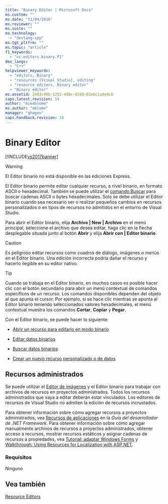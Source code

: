 ```yaml
---
title: "Binary Editor | Microsoft Docs"
ms.custom: ""
ms.date: "11/04/2016"
ms.reviewer: ""
ms.suite: ""
ms.technology: 
  - "devlang-cpp"
ms.tgt_pltfrm: ""
ms.topic: "article"
f1_keywords: 
  - "vc.editors.binary.F1"
dev_langs: 
  - "C++"
helpviewer_keywords: 
  - "editors, Binary"
  - "resources [Visual Studio], editing"
  - "resource editors, Binary editor"
  - "Binary editor"
ms.assetid: 2483c48b-1252-4dbc-826b-82e6c1a0e9cb
caps.latest.revision: 14
author: "mikeblome"
ms.author: "mblome"
manager: "ghogen"
caps.handback.revision: 10
---
```

# Binary Editor
[!INCLUDE[vs2017banner](../assembler/inline/includes/vs2017banner.md)]

> [!WARNING]
>  El Editor binario no está disponible en las ediciones Express.  
  
 El Editor binario permite editar cualquier recurso, a nivel binario, en formato ASCII o hexadecimal. También se puede utilizar el [comando Buscar](../Topic/Find%20Command.md) para buscar cadenas ASCII o bytes hexadecimales. Solo se debe utilizar el Editor binario cuando sea necesario ver o realizar pequeños cambios en recursos personalizados o en tipos de recursos no admitidos en el entorno de Visual Studio.  
  
 Para abrir el Editor binario, elija **Archivo &#124; New &#124; Archivo** en el menú principal, seleccione el archivo que desea editar, haga clic en la flecha desplegable situada junto al botón **Abrir** y elija **Abrir con &#124; Editor binario**.  
  
> [!CAUTION]
>  Es peligroso editar recursos como cuadros de diálogo, imágenes o menús en el Editor binario. Una edición incorrecta podría dañar el recurso y hacerlo ilegible en su editor nativo.  
  
> [!TIP]
>  Cuando se trabaja en el Editor binario, en muchos casos es posible hacer clic con el botón secundario para abrir un menú contextual de comandos específicos de un recurso. Los comandos disponibles dependen del objeto al que apunta el cursor. Por ejemplo, si se hace clic mientras se apunta al Editor binario teniendo seleccionados valores hexadecimales, el menú contextual muestra los comandos **Cortar**, **Copiar** y **Pegar**.  
  
 Con el Editor binario, se puede hacer lo siguiente:  
  
-   [Abrir un recurso para editarlo en modo binario](../mfc/opening-a-resource-for-binary-editing.md)  
  
-   [Editar datos binarios](../mfc/editing-binary-data.md)  
  
-   [Buscar datos binarios](../mfc/finding-binary-data.md)  
  
-   [Crear un nuevo recurso personalizado o de datos](../mfc/creating-a-new-custom-or-data-resource.md)  
  
## Recursos administrados  
 Se puede utilizar el [Editor de imágenes](../mfc/image-editor-for-icons.md) y el Editor binario para trabajar con archivos de recursos en proyectos administrados. Todos los recursos administrados que vaya a editar deberán estar vinculados. Los editores de recursos de Visual Studio no admiten la edición de recursos incrustados.  
  
 Para obtener información sobre cómo agregar recursos a proyectos administrados, vea [Recursos de aplicaciones](../Topic/Resources%20in%20Desktop%20Apps.md) en la *Guía del desarrollador de .NET Framework*. Para obtener información sobre cómo agregar manualmente archivos de recursos a proyectos administrados, obtener acceso a recursos, mostrar recursos estáticos y asignar cadenas de recursos a propiedades, vea [Tutorial: adaptar Windows Forms](http://msdn.microsoft.com/es-es/9a96220d-a19b-4de0-9f48-01e5d82679e5) y [Walkthrough: Using Resources for Localization with ASP.NET](../Topic/Walkthrough:%20Using%20Resources%20for%20Localization%20with%20ASP.NET.md).  
  
### Requisitos  
 Ninguno  
  
## Vea también  
 [Resource Editors](../mfc/resource-editors.md)